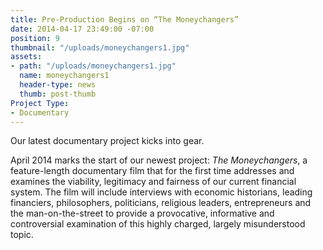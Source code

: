 ```yaml
---
title: Pre-Production Begins on “The Moneychangers”
date: 2014-04-17 23:49:00 -07:00
position: 9
thumbnail: "/uploads/moneychangers1.jpg"
assets:
- path: "/uploads/moneychangers1.jpg"
  name: moneychangers1
  header-type: news
  thumb: post-thumb
Project Type:
- Documentary
---
```


Our latest documentary project kicks into gear.


April 2014 marks the start of our newest project: _The Moneychangers_, a feature-length documentary film that for the first time addresses and examines the viability, legitimacy and fairness of our current financial system. The film will include interviews with economic historians, leading financiers, philosophers, politicians, religious leaders, entrepreneurs and the man-on-the-street to provide a provocative, informative and controversial examination of this highly charged, largely misunderstood topic.
